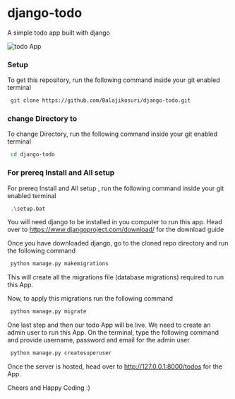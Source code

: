 # django-todo
A simple todo app built with django

![todo App](https://github.com/Balajikosuri/django-todo/blob/my_branch/staticfiles/todoProject.png)
### Setup
To get this repository, run the following command inside your git enabled terminal
```bash
 git clone https://github.com/Balajikosuri/django-todo.git
```
### change Directory to 
To change Directory, run the following command inside your git enabled terminal
```bash
 cd django-todo
```
### For prereq Install and All setup 
For prereq Install and All setup , run the following command inside your git enabled terminal
```bash
 .\setup.bat
```

You will need django to be installed in you computer to run this app. Head over to https://www.djangoproject.com/download/ for the download guide

Once you have downloaded django, go to the cloned repo directory and run the following command

```bash
 python manage.py makemigrations
```

This will create all the migrations file (database migrations) required to run this App.

Now, to apply this migrations run the following command
```bash
 python manage.py migrate
```

One last step and then our todo App will be live. We need to create an admin user to run this App. On the terminal, type the following command and provide username, password and email for the admin user
```bash
 python manage.py createsuperuser
```

Once the server is hosted, head over to http://127.0.0.1:8000/todos for the App.

Cheers and Happy Coding :)
